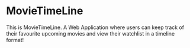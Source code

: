 # MovieTimeLine

This is MovieTimeLine. A Web Application where users can keep track of their favourite upcoming movies and view their watchlist in a timeline format!